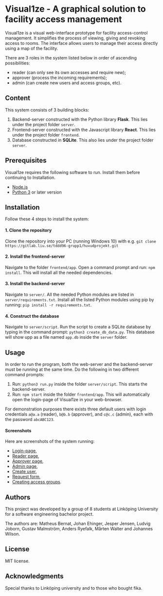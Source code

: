 # Visual1ze - A graphical solution to facility access management

Visual1ze is a visual web-interface prototype for facility access-control management. It simplifies the process of viewing, giving and revoking access to rooms. The interface allows users to manage their access directly using a map of the facility.

There are 3 roles in the system listed below in order of ascending possibilities: 
* reader (can only see its own accesses and require new);
* approver (process the incoming requirements);
* admin (can create new users and access groups, etc).


## Content

This system consists of 3 building blocks: 
1. Backend-server constructed with the Python library **Flask**. This lies under the project folder `server`.
2. Frontend-server constructed with the Javascript library **React**. This lies under the project folder `frontend`.
3. Database constructed in **SQLite**. This also lies under the project folder `server`.

## Prerequisites

Visual1ze requires the following software to run. Install them before continuing to Installation.

* [Node.js](https://nodejs.org/en/)
* [Python 3](https://www.python.org/downloads/) or later version

## Installation

Follow these 4 steps to install the system:

#### 1. Clone the repository

Clone the repository into your PC (running Windows 10) with e.g. `git clone https://gitlab.liu.se/tddd96-grupp1/huvudprojekt.git`

#### 2. Install the frontend-server

Navigate to the folder `frontend/app`. Open a command prompt and run: `npm install`. This will install all the needed dependencies. 

#### 3. Install the backend-server

Navigate to `server/`. All the needed Python modules are listed in `server/requirements.txt`. Install all the listed Python modules using pip by running: `pip install -r requirements.txt`.

#### 4. Construct the database

Navigate to `server/script`. Run the script to create a SQLite database by typing in the command prompt: `python3 create_db_data.py`. This database will show upp as a file named `app.db` inside the `server` folder.

## Usage

In order to run the program, both the web-server and the backend-server must be running at the same time. Do the following in two different command prompts:

1. Run: `python3 run.py` inside the folder `server/script`. This starts the backend-server. 
2. Run: `npm start` inside the folder `frontend/app`. This will automatically open the login-page of Visual1ze in your web-browser.

For demonstration purposes there exists three default users with login credentials `a@a.a` (reader), `b@b.b` (approver), and `c@c.c` (admin), each with the password `abcABC123`.

#### Screenshots

Here are screenshots of the system running:

* [Login-page](screenshots/inlogg.PNG), 
* [Reader page](screenshots/reader.PNG), 
* [Approver page](screenshots/approver.PNG), 
* [Admin page](screenshots/admin.PNG), 
* [Create user](screenshots/create-user.PNG), 
* [Request form](screenshots/requestform.PNG), 
* [Creating access groups](screenshots/access_group.PNG).

## Authors

This project was developed by a group of 8 students at Linköping University for a software engineering bachelor project. 

The authors are: Matheus Bernat, Johan Ehinger, Jesper Jensen, Ludvig Joborn, Gustav Malmström, Anders Ryefalk, Mårten Walter and Johannes Wilson.

## License

MIT license. 

## Acknowledgments

Special thanks to Linköping university and to those who bought fika.
